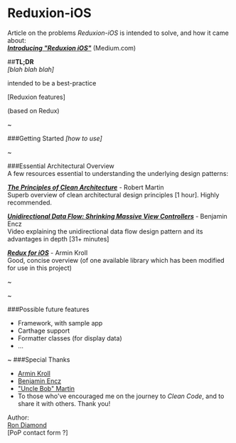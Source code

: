 
# Reduxion-iOS

Article on the problems *Reduxion-iOS* is intended to solve, and how it came about:  
[***Introducing "Reduxion iOS"***](https://medium.com/p/6e1cdf5d7570/)  (Medium.com)

##**TL;DR**  
*[blah blah blah]*


intended to be a best-practice


[Reduxion features]


(based on Redux)



~

###Getting Started
*[how to use]*

~

###Essential Architectural Overview  
A few resources essential to understanding the underlying design patterns:

[***The Principles of Clean Architecture***](https://www.youtube.com/watch?v=o_TH-Y78tt4&t=10m45s) - Robert Martin  
Superb overview of clean architectural design principles [1 hour].  Highly recommended.

[***Unidirectional Data Flow: Shrinking Massive View Controllers***](https://realm.io/news/benji-encz-unidirectional-data-flow-swift/) - Benjamin Encz  
Video explaining the unidirectional data flow design pattern and its advantages in depth [31+ minutes]

[***Redux for iOS***](http://blog.jtribe.com.au/redux-for-ios/) - Armin Kroll  
Good, concise overview (of one available library which has been modified for use in this project)

~




~

###Possible future features
- Framework, with sample app
- Carthage support
- Formatter classes (for display data)
- ...

~
###Special Thanks
- [Armin Kroll](https://twitter.com/persival)
- [Benjamin Encz](https://twitter.com/benjaminencz)
- ["Uncle Bob" Martin](https://twitter.com/unclebobmartin)
- To those who've encouraged me on the journey to *Clean Code*, and to share it with others. Thank you!



Author:  
[Ron Diamond](https://twitter.com/ron_diamond)  
[PoP contact form ?]
